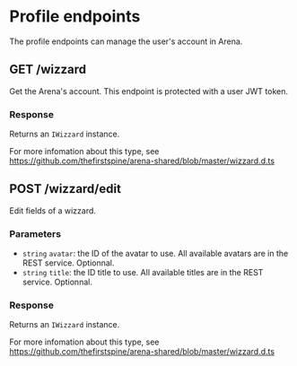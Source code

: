 # Profile endpoints

The profile endpoints can manage the user's account in Arena.

## GET /wizzard

Get the Arena's account. This endpoint is protected with a user JWT token.

### Response

Returns an `IWizzard` instance.

For more infomation about this type, see <https://github.com/thefirstspine/arena-shared/blob/master/wizzard.d.ts>

## POST /wizzard/edit

Edit fields of a wizzard.

### Parameters

- `string` `avatar`: the ID of the avatar to use. All available avatars are in the REST service. Optionnal.
- `string` `title`: the ID title to use. All available titles are in the REST service. Optionnal.

### Response

Returns an `IWizzard` instance.

For more infomation about this type, see <https://github.com/thefirstspine/arena-shared/blob/master/wizzard.d.ts>

